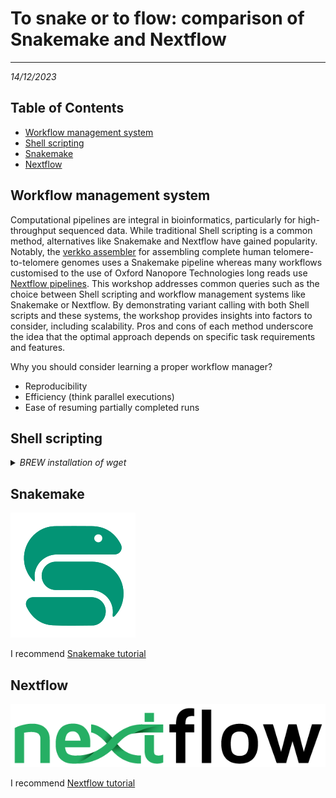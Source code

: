 # To snake or to flow: comparison of Snakemake and Nextflow
---
*14/12/2023*

## Table of Contents
* [Workflow management system](#workflow)
* [Shell scripting](#shell)
* [Snakemake](#snakemake)
* [Nextflow](#nextflow)

<a name="workflow"></a>
## Workflow management system
Computational pipelines are integral in bioinformatics, particularly for high-throughput sequenced data. While traditional Shell scripting is a common method, alternatives like Snakemake and Nextflow have gained popularity. Notably, the [verkko assembler](https://github.com/marbl/verkko) for assembling complete human telomere-to-telomere genomes uses a Snakemake pipeline whereas many workflows customised to the use of Oxford Nanopore Technologies long reads use [Nextflow pipelines](https://labs.epi2me.io/wfindex/). This workshop addresses common queries such as the choice between Shell scripting and workflow management systems like Snakemake or Nextflow. By demonstrating variant calling with both Shell scripts and these systems, the workshop provides insights into factors to consider, including scalability. Pros and cons of each method underscore the idea that the optimal approach depends on specific task requirements and features.

Why you should consider learning a proper workflow manager?
* Reproducibility
* Efficiency (think parallel executions)
* Ease of resuming partially completed runs

<a name="shell"></a>
## Shell scripting

<details>
<summary>
<i> BREW installation of wget </i>
</summary>
<p>
==> Downloading https://ghcr.io/v2/homebrew/core/gettext/manifests/0.21
######################################################################## 100.0%

</p>
</details>

<a name="snakemake"></a>
## Snakemake

![Snakemake](snakemake.png)

I recommend [Snakemake tutorial](https://snakemake.readthedocs.io/en/stable/tutorial/tutorial.html)

<a name="nextflow"></a>
## Nextflow

![Nextflow](nextflow.png)

I recommend [Nextflow tutorial](https://www.nextflow.io/docs/latest/getstarted.html)

